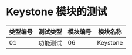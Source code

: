 # Keystone 模块的测试

|类型编号|测试类型|模块编号|模块名称|
|--------|--------|--------|--------|
|01|功能测试|06|Keystone|

